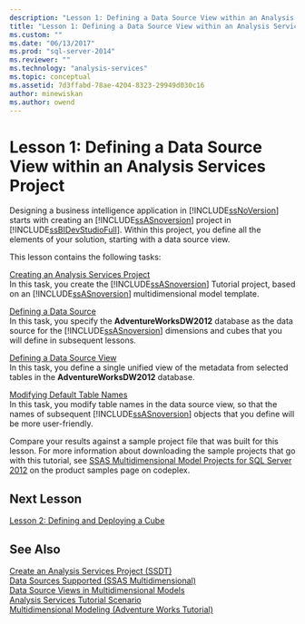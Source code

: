 ```yaml
---
description: "Lesson 1: Defining a Data Source View within an Analysis Services Project"
title: "Lesson 1: Defining a Data Source View within an Analysis Services Project | Microsoft Docs"
ms.custom: ""
ms.date: "06/13/2017"
ms.prod: "sql-server-2014"
ms.reviewer: ""
ms.technology: "analysis-services"
ms.topic: conceptual
ms.assetid: 7d3ffabd-78ae-4204-8323-29949d030c16
author: minewiskan
ms.author: owend
---
```

# Lesson 1: Defining a Data Source View within an Analysis Services Project
  Designing a business intelligence application in [!INCLUDE[ssNoVersion](../includes/ssnoversion-md.md)] starts with creating an [!INCLUDE[ssASnoversion](../includes/ssasnoversion-md.md)] project in [!INCLUDE[ssBIDevStudioFull](../includes/ssbidevstudiofull-md.md)]. Within this project, you define all the elements of your solution, starting with a data source view.  
  
 This lesson contains the following tasks:  
  
 [Creating an Analysis Services Project](lesson-1-1-creating-an-analysis-services-project.md)  
 In this task, you create the [!INCLUDE[ssASnoversion](../includes/ssasnoversion-md.md)] Tutorial project, based on an [!INCLUDE[ssASnoversion](../includes/ssasnoversion-md.md)] multidimensional model template.  
  
 [Defining a Data Source](lesson-1-2-defining-a-data-source.md)  
 In this task, you specify the **AdventureWorksDW2012** database as the data source for the [!INCLUDE[ssASnoversion](../includes/ssasnoversion-md.md)] dimensions and cubes that you will define in subsequent lessons.  
  
 [Defining a Data Source View](lesson-1-3-defining-a-data-source-view.md)  
 In this task, you define a single unified view of the metadata from selected tables in the **AdventureWorksDW2012** database.  
  
 [Modifying Default Table Names](lesson-1-4-modifying-default-table-names.md)  
 In this task, you modify table names in the data source view, so that the names of subsequent [!INCLUDE[ssASnoversion](../includes/ssasnoversion-md.md)] objects that you define will be more user-friendly.  
  
 Compare your results against a sample project file that was built for this lesson. For more information about downloading the sample projects that go with this tutorial, see [SSAS Multidimensional Model Projects for SQL Server 2012](https://go.microsoft.com/fwlink/p/?LinkID=221866) on the product samples page on codeplex.  
  
## Next Lesson  
 [Lesson 2: Defining and Deploying a Cube](lesson-2-defining-and-deploying-a-cube.md)  
  
## See Also  
 [Create an Analysis Services Project &#40;SSDT&#41;](multidimensional-models/create-an-analysis-services-project-ssdt.md)   
 [Data Sources Supported &#40;SSAS Multidimensional&#41;](multidimensional-models/supported-data-sources-ssas-multidimensional.md)   
 [Data Source Views in Multidimensional Models](multidimensional-models/data-source-views-in-multidimensional-models.md)   
 [Analysis Services Tutorial Scenario](analysis-services-tutorial-scenario.md)   
 [Multidimensional Modeling &#40;Adventure Works Tutorial&#41;](multidimensional-modeling-adventure-works-tutorial.md)  
  
  
